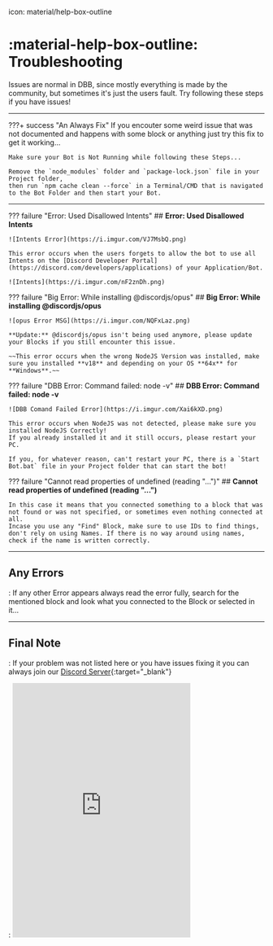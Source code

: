 icon: material/help-box-outline

# :material-help-box-outline: Troubleshooting
Issues are normal in DBB, since mostly everything is made by the community, but sometimes it's just the users fault. Try following these steps if you have issues!

---

???+ success "An Always Fix"
    If you encouter some weird issue that was not documented and happens with some block or anything just try this fix to get it working...

    Make sure your Bot is Not Running while following these Steps...
    
    Remove the `node_modules` folder and `package-lock.json` file in your Project folder,  
    then run `npm cache clean --force` in a Terminal/CMD that is navigated to the Bot Folder and then start your Bot.

---

??? failure "Error: Used Disallowed Intents"
    ## **Error: Used Disallowed Intents**
     
    ![Intents Error](https://i.imgur.com/VJ7MsbQ.png)
     
    This error occurs when the users forgets to allow the bot to use all Intents on the [Discord Developer Portal](https://discord.com/developers/applications) of your Application/Bot.
     
    ![Intents](https://i.imgur.com/nF2znDh.png)

??? failure "Big Error: While installing @discordjs/opus"
    ## **Big Error: While installing @discordjs/opus**
     
    ![opus Error MSG](https://i.imgur.com/NQFxLaz.png)
     
    **Update:** @discordjs/opus isn't being used anymore, please update your Blocks if you still encounter this issue.  

    ~~This error occurs when the wrong NodeJS Version was installed, make sure you installed **v18** and depending on your OS **64x** for **Windows**.~~

??? failure "DBB Error: Command failed: node -v"
    ## **DBB Error: Command failed: node -v**
     
    ![DBB Comand Failed Error](https://i.imgur.com/Xai6kXD.png)
     
    This error occurs when NodeJS was not detected, please make sure you installed NodeJS Correctly!
    If you already installed it and it still occurs, please restart your PC.
     
    If you, for whatever reason, can't restart your PC, there is a `Start Bot.bat` file in your Project folder that can start the bot!

??? failure "Cannot read properties of undefined (reading "...")"
    ## **Cannot read properties of undefined (reading "...")**
     
    In this case it means that you connected something to a block that was not found or was not specified, or sometimes even nothing connected at all.  
    Incase you use any "Find" Block, make sure to use IDs to find things, don't rely on using Names. If there is no way around using names, check if the name is written correctly.

---

## **Any Errors**

:   If any other Error appears always read the error fully, search for the mentioned block and look what you connected to the Block or selected in it...

---

## **Final Note**

:   If your problem was not listed here or you have issues fixing it you can always join our [Discord Server](https://discord.gg/PAzxTDw){:target="_blank"}

:   <iframe src="https://discord.com/widget?id=582167093139734544&theme=dark" width="350" height="500" allowtransparency="true" frameborder="0" sandbox="allow-popups allow-popups-to-escape-sandbox allow-same-origin allow-scripts"></iframe>